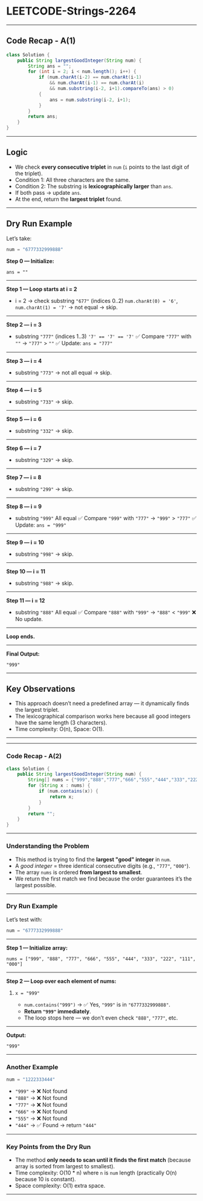 # LEETCODE-Strings-2264

---

## **Code Recap - A(1)**

```java
class Solution {
    public String largestGoodInteger(String num) {
        String ans = "";
        for (int i = 2; i < num.length(); i++) {
            if (num.charAt(i-2) == num.charAt(i-1) 
                && num.charAt(i-1) == num.charAt(i) 
                && num.substring(i-2, i+1).compareTo(ans) > 0) 
            {
                ans = num.substring(i-2, i+1);
            }
        }
        return ans;
    }
}
```

---

## **Logic**

* We check **every consecutive triplet** in `num` (`i` points to the last digit of the triplet).
* Condition 1: All three characters are the same.
* Condition 2: The substring is **lexicographically larger** than `ans`.
* If both pass → update `ans`.
* At the end, return the **largest triplet** found.

---

## **Dry Run Example**

Let’s take:

```java
num = "6777332999888"
```

**Step 0 — Initialize:**

```
ans = ""
```

---

**Step 1 — Loop starts at i = 2**

* i = 2 → check substring `"677"` (indices 0..2)
  `num.charAt(0) = '6'`, `num.charAt(1) = '7'` → not equal → skip.

---

**Step 2 — i = 3**

* substring `"777"` (indices 1..3)
  `'7' == '7' == '7'` ✅
  Compare `"777"` with `""` → `"777"` > `""` ✅
  Update: `ans = "777"`

---

**Step 3 — i = 4**

* substring `"773"` → not all equal → skip.

---

**Step 4 — i = 5**

* substring `"733"` → skip.

---

**Step 5 — i = 6**

* substring `"332"` → skip.

---

**Step 6 — i = 7**

* substring `"329"` → skip.

---

**Step 7 — i = 8**

* substring `"299"` → skip.

---

**Step 8 — i = 9**

* substring `"999"`
  All equal ✅
  Compare `"999"` with `"777"` → `"999"` > `"777"` ✅
  Update: `ans = "999"`

---

**Step 9 — i = 10**

* substring `"998"` → skip.

---

**Step 10 — i = 11**

* substring `"988"` → skip.

---

**Step 11 — i = 12**

* substring `"888"`
  All equal ✅
  Compare `"888"` with `"999"` → `"888"` < `"999"` ❌
  No update.

---

**Loop ends.**

---

**Final Output:**

```
"999"
```

---

## **Key Observations**

* This approach doesn’t need a predefined array — it dynamically finds the largest triplet.
* The lexicographical comparison works here because all good integers have the same length (3 characters).
* Time complexity: O(n), Space: O(1).

---


---


### **Code Recap - A(2)**

```java
class Solution {
    public String largestGoodInteger(String num) {
        String[] nums = {"999","888","777","666","555","444","333","222","111","000"};
        for (String x : nums) {
            if (num.contains(x)) {
                return x;
            }
        }
        return "";
    }
}
```

---

### **Understanding the Problem**

* This method is trying to find the **largest "good" integer** in `num`.
* A *good integer* = three identical consecutive digits (e.g., `"777"`, `"000"`).
* The array `nums` is ordered **from largest to smallest**.
* We return the first match we find because the order guarantees it’s the largest possible.

---

### **Dry Run Example**

Let’s test with:

```java
num = "6777332999888"
```

---

**Step 1 — Initialize array:**

```
nums = ["999", "888", "777", "666", "555", "444", "333", "222", "111", "000"]
```

---

**Step 2 — Loop over each element of nums:**

1. `x = "999"`

   * `num.contains("999")` → ✅ Yes, `"999"` is in `"6777332999888"`.
   * **Return `"999"` immediately**.
   * The loop stops here — we don’t even check `"888"`, `"777"`, etc.

---

**Output:**

```
"999"
```

---

### **Another Example**

```java
num = "1222333444"
```

* `"999"` → ❌ Not found
* `"888"` → ❌ Not found
* `"777"` → ❌ Not found
* `"666"` → ❌ Not found
* `"555"` → ❌ Not found
* `"444"` → ✅ Found → return `"444"`

---

### **Key Points from the Dry Run**

* The method **only needs to scan until it finds the first match** (because array is sorted from largest to smallest).
* Time complexity: O(10 \* n) where `n` is `num` length (practically O(n) because 10 is constant).
* Space complexity: O(1) extra space.

---
